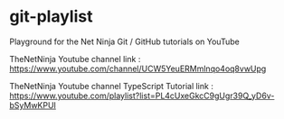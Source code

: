 # git-playlist
Playground for the Net Ninja Git / GitHub tutorials on YouTube

TheNetNinja Youtube channel link : https://www.youtube.com/channel/UCW5YeuERMmlnqo4oq8vwUpg

<!-- Hey✋ shaun, starprince here I love this playlist! -->

TheNetNinja Youtube channel TypeScript Tutorial link : https://www.youtube.com/playlist?list=PL4cUxeGkcC9gUgr39Q_yD6v-bSyMwKPUI
